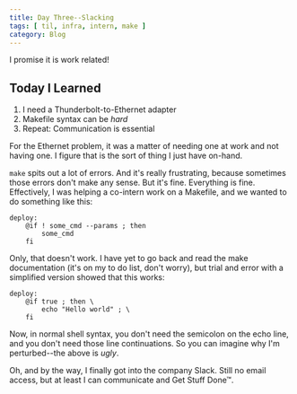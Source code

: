 ```yaml
---
title: Day Three--Slacking
tags: [ til, infra, intern, make ]
category: Blog
---
```


I promise it is work related!

## Today I Learned

1. I need a Thunderbolt-to-Ethernet adapter
2. Makefile syntax can be *hard*
3. Repeat: Communication is essential

For the Ethernet problem, it was a matter of needing one at work and not having
one. I figure that is the sort of thing I just have on-hand.

`make` spits out a lot of errors. And it's really frustrating, because sometimes
those errors don't make any sense. But it's fine. Everything is fine.
Effectively, I was helping a co-intern work on a Makefile, and we wanted to do
something like this:

```make
deploy:
	@if ! some_cmd --params ; then
		some_cmd
	fi
```

Only, that doesn't work. I have yet to go back and read the make documentation
(it's on my to do list, don't worry), but trial and error with a simplified
version showed that this works:

```make
deploy:
	@if true ; then \
		echo "Hello world" ; \
	fi
```

Now, in normal shell syntax, you don't need the semicolon on the echo line, and
you don't need those line continuations. So you can imagine why I'm
perturbed--the above is *ugly*.

Oh, and by the way, I finally got into the company Slack. Still no email access,
but at least I can communicate and Get Stuff Done™.
